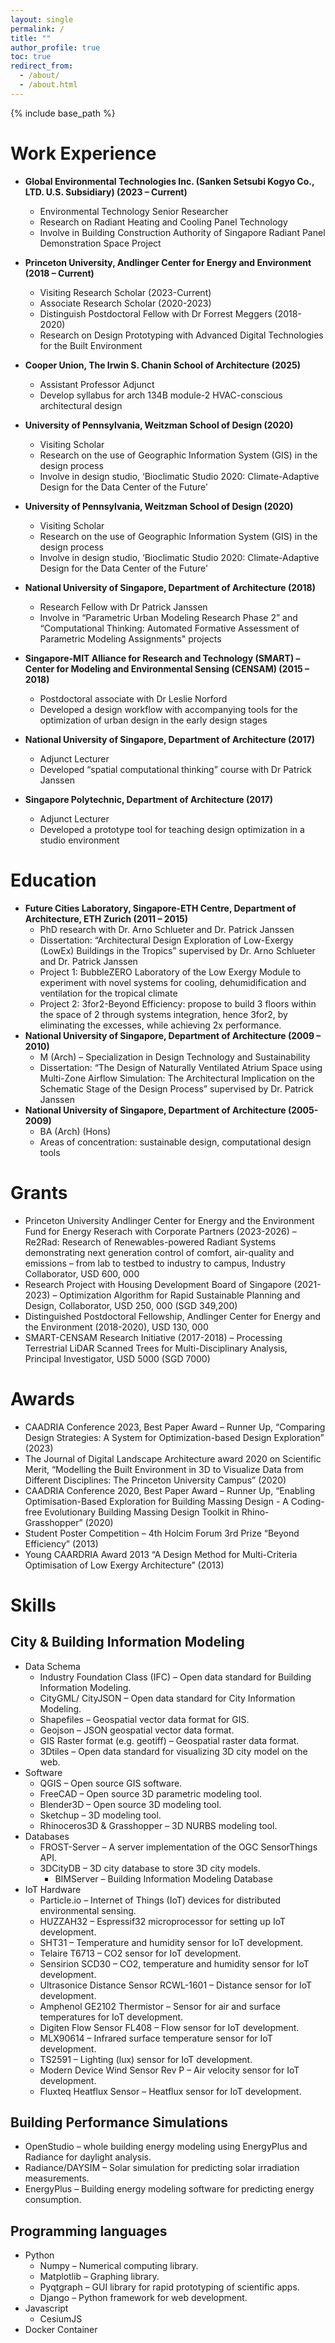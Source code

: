```yaml
---
layout: single
permalink: /
title: ""
author_profile: true
toc: true
redirect_from: 
  - /about/
  - /about.html
---
```


{% include base_path %}

# Work Experience

- **Global Environmental Technologies Inc. (Sanken Setsubi Kogyo Co., LTD. U.S. Subsidiary) (2023 – Current)**
  - Environmental Technology Senior Researcher
  - Research on Radiant Heating and Cooling Panel Technology
  - Involve in Building Construction Authority of Singapore Radiant Panel Demonstration Space Project

- **Princeton University, Andlinger Center for Energy and Environment (2018 – Current)**
  - Visiting Research Scholar (2023-Current)
  - Associate Research Scholar (2020-2023)
  - Distinguish Postdoctoral Fellow with Dr Forrest Meggers (2018-2020)
  - Research on Design Prototyping with Advanced Digital Technologies for the Built Environment

- **Cooper Union, The Irwin S. Chanin School of Architecture (2025)**
  - Assistant Professor Adjunct
  - Develop syllabus for arch 134B module-2 HVAC-conscious architectural design

- **University of Pennsylvania, Weitzman School of Design (2020)**
  - Visiting Scholar
  - Research on the use of Geographic Information System (GIS) in the design process
  - Involve in design studio, ‘Bioclimatic Studio 2020: Climate-Adaptive Design for the Data Center of the Future’

- **University of Pennsylvania, Weitzman School of Design (2020)**
  - Visiting Scholar
  - Research on the use of Geographic Information System (GIS) in the design process
  - Involve in design studio, ‘Bioclimatic Studio 2020: Climate-Adaptive Design for the Data Center of the Future’

- **National University of Singapore, Department of Architecture (2018)**
  - Research Fellow with Dr Patrick Janssen
  - Involve in “Parametric Urban Modeling Research Phase 2” and “Computational Thinking: Automated Formative Assessment of Parametric Modeling Assignments" projects

- **Singapore-MIT Alliance for Research and Technology (SMART) – Center for Modeling and Environmental Sensing (CENSAM) (2015 – 2018)**
  - Postdoctoral associate with Dr Leslie Norford
  - Developed a design workflow with accompanying tools for the optimization of urban design in the early design stages

- **National University of Singapore, Department of Architecture (2017)**
  - Adjunct Lecturer
  - Developed “spatial computational thinking” course with Dr Patrick Janssen

- **Singapore Polytechnic, Department of Architecture (2017)**
  - Adjunct Lecturer
  - Developed a prototype tool for teaching design optimization in a studio environment

# Education

- **Future Cities Laboratory, Singapore-ETH Centre, Department of Architecture, ETH Zurich (2011 – 2015)**
  - PhD research with Dr. Arno Schlueter and Dr. Patrick Janssen
  - Dissertation: “Architectural Design Exploration of Low-Exergy (LowEx) Buildings in the Tropics” supervised by Dr. Arno Schlueter and Dr. Patrick Janssen
  - Project 1:  BubbleZERO Laboratory of the Low Exergy Module to experiment with novel systems for cooling, dehumidification and ventilation for the tropical climate
  - Project 2: 3for2-Beyond Efficiency: propose to build 3 floors within the space of 2 through systems integration, hence 3for2, by eliminating the excesses, while achieving 2x performance.
- **National University of Singapore, Department of Architecture (2009 – 2010)**
  - M (Arch) – Specialization in Design Technology and Sustainability
  - Dissertation: “The Design of Naturally Ventilated Atrium Space using Multi-Zone Airflow Simulation: The Architectural Implication on the Schematic Stage of the Design Process” supervised by Dr. Patrick Janssen
- **National University of Singapore, Department of Architecture (2005-2009)**
  - BA (Arch) (Hons)
  - Areas of concentration: sustainable design, computational design tools

# Grants
- Princeton University Andlinger Center for Energy and the Environment Fund for Energy Reserach with Corporate Partners (2023-2026) – Re2Rad: Research of Renewables-powered Radiant Systems demonstrating next generation control of comfort, air-quality and emissions – from lab to testbed to industry to campus, Industry Collaborator, USD 600, 000
- Research Project with Housing Development Board of Singapore (2021-2023) – Optimization Algorithm for Rapid Sustainable Planning and Design, Collaborator, USD 250, 000 (SGD 349,200)
- Distinguished Postdoctoral Fellowship, Andlinger Center for Energy and the Environment (2018-2020), USD 130, 000
- SMART-CENSAM Research Initiative (2017-2018) – Processing Terrestrial LiDAR Scanned Trees for Multi-Disciplinary Analysis, Principal Investigator, USD 5000 (SGD 7000)

# Awards
- CAADRIA Conference 2023, Best Paper Award – Runner Up, “Comparing Design Strategies: A System for Optimization-based Design Exploration” (2023)
- The Journal of Digital Landscape Architecture award 2020 on Scientific Merit, “Modelling the Built Environment in 3D to Visualize Data from Different Disciplines: The Princeton University Campus” (2020)
- CAADRIA Conference 2020, Best Paper Award – Runner Up, “Enabling Optimisation-Based Exploration for Building Massing Design - A Coding-free Evolutionary Building Massing Design Toolkit in Rhino-Grasshopper” (2020)
- Student Poster Competition – 4th Holcim Forum 3rd Prize “Beyond Efficiency” (2013)
- Young CAARDRIA Award 2013 “A Design Method for Multi-Criteria Optimisation of Low Exergy Architecture” (2013)

# Skills
## City & Building Information Modeling
- Data Schema
  - Industry Foundation Class (IFC) – Open data standard for Building Information Modeling.
  - CityGML/ CityJSON – Open data standard for City Information Modeling.
  - Shapefiles – Geospatial vector data format for GIS.
  - Geojson – JSON geospatial vector data format.
  - GIS Raster format (e.g. geotiff) – Geospatial raster data format.
  - 3Dtiles – Open data standard for visualizing 3D city model on the web.
- Software
  - QGIS – Open source GIS software.
  - FreeCAD – Open source 3D parametric modeling tool.
  - Blender3D – Open source 3D modeling tool.
  - Sketchup – 3D modeling tool.
  - Rhinoceros3D & Grasshopper – 3D NURBS modeling tool.
- Databases
  - FROST-Server – A server implementation of the OGC SensorThings API.
  - 3DCityDB – 3D city database to store 3D city models.
    - BIMServer – Building Information Modeling Database
- IoT Hardware
  - Particle.io – Internet of Things (IoT) devices for distributed environmental sensing.
  - HUZZAH32 – Espressif32 microprocessor for setting up IoT development.
  - SHT31 – Temperature and humidity sensor for IoT development.
  - Telaire T6713 – CO2 sensor for IoT development.
  - Sensirion SCD30 – CO2, temperature and humidity sensor for IoT development.
  - Ultrasonice Distance Sensor RCWL-1601 – Distance sensor for IoT development.
  - Amphenol GE2102 Thermistor – Sensor for air and surface temperatures for IoT development.
  - Digiten Flow Sensor FL408 – Flow sensor for IoT development.
  - MLX90614 – Infrared surface temperature sensor for IoT development.
  - TS2591 – Lighting (lux) sensor for IoT development.
  - Modern Device Wind Sensor Rev P – Air velocity sensor for IoT development.
  - Fluxteq Heatflux Sensor – Heatflux sensor for IoT development.

## Building Performance Simulations
- OpenStudio – whole building energy modeling using EnergyPlus and Radiance for daylight analysis.
- Radiance/DAYSIM – Solar simulation for predicting solar irradiation measurements. 
- EnergyPlus – Building energy modeling software for predicting energy consumption.

## Programming languages
- Python
  - Numpy – Numerical computing library.
  - Matplotlib – Graphing library.
  - Pyqtgraph – GUI library for rapid prototyping of scientific apps.
  - Django – Python framework for web development.
- Javascript
  - CesiumJS
- Docker Container
